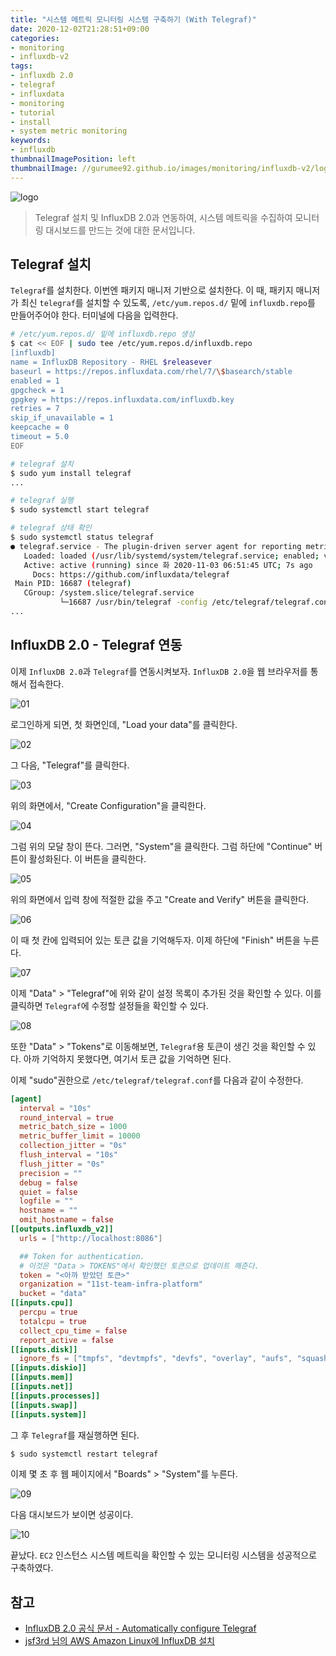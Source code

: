 ```yaml
---
title: "시스템 메트릭 모니터링 시스템 구축하기 (With Telegraf)"
date: 2020-12-02T21:28:51+09:00
categories:
- monitoring
- influxdb-v2
tags:
- influxdb 2.0
- telegraf
- influxdata
- monitoring
- tutorial
- install
- system metric monitoring
keywords:
- influxdb
thumbnailImagePosition: left
thumbnailImage: //gurumee92.github.io/images/monitoring/influxdb-v2/logo.png
---
```


<!--more-->
![logo](/images/monitoring/influxdb-v2/logo.png)

> Telegraf 설치 및 InfluxDB 2.0과 연동하여, 시스템 메트릭을 수집하여 모니터링 대시보드를 만드는 것에 대한 문서입니다.

## Telegraf 설치

`Telegraf`를 설치한다. 이번엔 패키지 매니저 기반으로 설치한다. 이 때, 패키지 매니저가 최신 `telegraf`를 설치할 수 있도록, `/etc/yum.repos.d/` 밑에 `influxdb.repo`를 만들어주어야 한다. 터미널에 다음을 입력한다.

```bash
# /etc/yum.repos.d/ 밑에 influxdb.repo 생성
$ cat << EOF | sudo tee /etc/yum.repos.d/influxdb.repo
[influxdb]
name = InfluxDB Repository - RHEL $releasever
baseurl = https://repos.influxdata.com/rhel/7/\$basearch/stable
enabled = 1
gpgcheck = 1
gpgkey = https://repos.influxdata.com/influxdb.key
retries = 7
skip_if_unavailable = 1
keepcache = 0
timeout = 5.0
EOF

# telegraf 설치
$ sudo yum install telegraf
...

# telegraf 실행
$ sudo systemctl start telegraf

# telegraf 상태 확인
$ sudo systemctl status telegraf
● telegraf.service - The plugin-driven server agent for reporting metrics into InfluxDB
   Loaded: loaded (/usr/lib/systemd/system/telegraf.service; enabled; vendor preset: disabled)
   Active: active (running) since 화 2020-11-03 06:51:45 UTC; 7s ago
     Docs: https://github.com/influxdata/telegraf
 Main PID: 16687 (telegraf)
   CGroup: /system.slice/telegraf.service
           └─16687 /usr/bin/telegraf -config /etc/telegraf/telegraf.conf -config-directory /etc/telegraf/telegraf.d
...
```


## InfluxDB 2.0 - Telegraf 연동

이제 `InfluxDB 2.0`과 `Telegraf`를 연동시켜보자. `InfluxDB 2.0`을 웹 브라우저를 통해서 접속한다. 

![01](/images/monitoring/influxdb-v2/01-system-monitoring-with-telegraf/01.png)

로그인하게 되면, 첫 화면인데, "Load your data"를 클릭한다.

![02](/images/monitoring/influxdb-v2/01-system-monitoring-with-telegraf/02.png)

그 다음, "Telegraf"를 클릭한다.

![03](/images/monitoring/influxdb-v2/01-system-monitoring-with-telegraf/03.png)

위의 화면에서, "Create Configuration"을 클릭한다.

![04](/images/monitoring/influxdb-v2/01-system-monitoring-with-telegraf/04.png)

그럼 위의 모달 창이 뜬다. 그러면, "System"을 클릭한다. 그럼 하단에 "Continue" 버튼이 활성화된다. 이 버튼을 클릭한다.

![05](/images/monitoring/influxdb-v2/01-system-monitoring-with-telegraf/05.png)

위의 화면에서 입력 창에 적절한 값을 주고 "Create and Verify" 버튼을 클릭한다.

![06](/images/monitoring/influxdb-v2/01-system-monitoring-with-telegraf/06.png)

이 때 첫 칸에 입력되어 있는 토큰 값을 기억해두자. 이제 하단에 "Finish" 버튼을 누른다. 

![07](/images/monitoring/influxdb-v2/01-system-monitoring-with-telegraf/07.png)

이제 "Data" > "Telegraf"에 위와 같이 설정 목록이 추가된 것을 확인할 수 있다. 이를 클릭하면 `Telegraf`에 수정할 설정들을 확인할 수 있다.

![08](/images/monitoring/influxdb-v2/01-system-monitoring-with-telegraf/08.png)

또한 "Data" > "Tokens"로 이동해보면, `Telegraf`용 토큰이 생긴 것을 확인할 수 있다. 아까 기억하지 못했다면, 여기서 토큰 값을 기억하면 된다.

이제 "sudo"권한으로 `/etc/telegraf/telegraf.conf`를 다음과 같이 수정한다.


```conf
[agent]
  interval = "10s"
  round_interval = true
  metric_batch_size = 1000
  metric_buffer_limit = 10000
  collection_jitter = "0s"
  flush_interval = "10s"
  flush_jitter = "0s"
  precision = ""
  debug = false
  quiet = false
  logfile = ""
  hostname = ""
  omit_hostname = false
[[outputs.influxdb_v2]]	
  urls = ["http://localhost:8086"]

  ## Token for authentication.
  # 이것은 "Data > TOKENS"에서 확인했던 토큰으로 업데이트 해준다.
  token = "<아까 받았던 토큰>"
  organization = "11st-team-infra-platform"
  bucket = "data"
[[inputs.cpu]]
  percpu = true
  totalcpu = true
  collect_cpu_time = false
  report_active = false
[[inputs.disk]]
  ignore_fs = ["tmpfs", "devtmpfs", "devfs", "overlay", "aufs", "squashfs"]
[[inputs.diskio]]
[[inputs.mem]]
[[inputs.net]]
[[inputs.processes]]
[[inputs.swap]]
[[inputs.system]]
```

그 후 `Telegraf`를 재실행하면 된다.

```bash
$ sudo systemctl restart telegraf
```

이제 몇 초 후 웹 페이지에서 "Boards" > "System"를 누른다.

![09](/images/monitoring/influxdb-v2/01-system-monitoring-with-telegraf/09.png)

다음 대시보드가 보이면 성공이다.

![10](/images/monitoring/influxdb-v2/01-system-monitoring-with-telegraf/10.png)

끝났다. `EC2` 인스턴스 시스템 메트릭을 확인할 수 있는 모니터링 시스템을 성공적으로 구축하였다. 


## 참고

- [InfluxDB 2.0 공식 문서 - Automatically configure Telegraf](https://docs.influxdata.com/influxdb/v2.0/write-data/no-code/use-telegraf/auto-config/)
- [jsf3rd 님의 AWS Amazon Linux에 InfluxDB 설치](http://blog.naver.com/PostView.nhn?blogId=jsf3rd&logNo=220719782584)